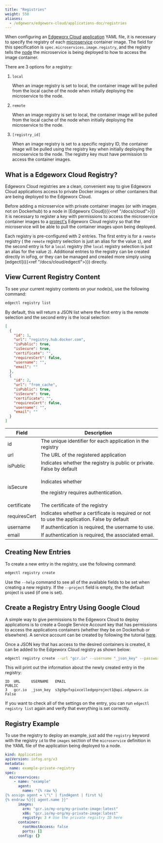 ```yaml
---
title: "Registries"
weight: 550
aliases:
  - /edgeworx/edgeworx-cloud/applications-doc/registries
---
```


When configuring an [Edgeworx Cloud](/docs/guides/start-portal) [application](../more/terminology#application) YAML file, it is necessary to specify the registry of
each [microservice](./microservices.md) container image. The field for this specification
is `spec.microservices.image.registry`, and the registry tells the [node](../cloud/adding-nodes/_index.md) the microservice is being
deployed to how to access the image container.

There are 3 options for a registry:

1. `local`

   When an image registry is set to local, the container image will be pulled from the local cache
   of the node when initially deploying the microservice to the node.

2. `remote`

   When an image registry is set to local, the container image will be pulled from the local cache
   of the node when initially deploying the microservice to the node.

3. `[registry_id]`

   When an image registry is set to a specific registry ID, the container image will be pulled using
   the registry key when initially deploying the microservice to the node. The registry key must
   have permission to access the container images.

## What is a Edgeworx Cloud Registry?

Edgeworx Cloud registries are a clean, convenient way to give Edgeworx Cloud applications access to
private Docker images or other containers that are being deployed to the Edgeworx Cloud.

Before adding a microservice with private container images (or with images not on Dockerhub) to a
node in [Edgeworx Cloud]({{<ref "/docs/cloud">}}) it is necessary to register a key with permissions
to access the microservice container images to a [project's](../more/terminology#project) Edgeworx Cloud registry so that the
microservice will be able to pull the container images upon being deployed.

Each registry is pre-configured with 2 entries. The first entry is for a `remote` registry (
the `remote` registry selection is just an alias for the value `1`), and the second entry is for
a `local` registry (the `local` registry selection is just an alias for the value `2`). Additional
entries to the registry can be created directly in ioFog, or they can be managed and created more simply using [edgectl]({{<ref "/docs/cloud/edgectl">}}) directly.

## View Current Registry Content

To see your current registry contents on your node(s), use the following command:

```bash
edgectl registry list
```

By default, this will return a JSON list where the first entry is the remote selection and the
second entry is the local selection:

```json
[
  {
    "id": 1,
    "url": "registry.hub.docker.com",
    "isPublic": true,
    "isSecure": true,
    "certificate": "",
    "requiresCert": false,
    "username": "",
    "email": ""
  },
  {
    "id": 2,
    "url": "from_cache",
    "isPublic": true,
    "isSecure": true,
    "certificate": "",
    "requiresCert": false,
    "username": "",
    "email": ""
  }
]
```

| Field        | Description                                                                                 |
| ------------ | ------------------------------------------------------------------------------------------- |
| id           | The unique identifier for each application in the registry                                  |
| url          | The URL of the registered application                                                       |
| isPublic     | Indicates whether the registry is public or private. False by default                       |
| isSecure     | <p>Indicates whether</p><p> the registry requires authentication.</p>                       |
| certificate  | The certificate of the registry                                                             |
| requiresCert | Indicates whether a certificate is required or not to use the application. False by default |
| username     | If authentication is required, the username to use.                                         |
| email        | If authentication is required, the associated email.                                        |

## Creating New Entries

To create a new entry in the registry, use the following command:

```bash
edgectl registry create
```

Use the `--help` command to see all of the available fields to be set when creating a new registry.
If the `--project` field is empty, the the default project is used (if one is set).

## Create a Registry Entry Using Google Cloud

A simple way to give permissions to the Edgeworx Cloud to deploy applications is to create a Google
Service Account key that has permissions to access the applications containers (whether they be on
Dockerhub or elsewhere). A service account can be created by following the
tutorial [here](https://cloud.google.com/container-registry/docs/advanced-authentication#json-key).

Once a JSON key that has access to the desired containers is created, it can be added to the Edgeworx
Cloud registry as shown below:

```bash
edgectl registry create --url "gcr.io" --username "_json_key" --password "$(cat /path/to/json_key_file.json)"
```

This will print out the information about the newly created entry in the registry:

```text
ID  URL     USERNAME   EMAIL                                        PUBLIC
3   gcr.io  _json_key  s3g9gxfxpixcelledgeproject1@api.edgeworx.io  False
```

If you want to check all of the settings on the entry, you can run `edgectl registry list` again and
verify that everything is set correctly.

## Registry Example

To use the registry to deploy an example, just add the `registry` keyword with the registry `id` to
the `images` section of the `microservice` definition in the YAML file of the application being
deployed to a node.

```yaml
kind: Application
apiVersion: iofog.org/v3
metadata:
  name: example-private-registry
spec:
  microservices:
    - name: "example"
      agent:
        name: "{% raw %}
{% assign agent = \"\" | findAgent | first %}
{% endraw %}{{ agent.name }}"
      images:
        arm: "gcr.io/my-org/my-private-image:latest"
        x86: "gcr.io/my-org/my-private-image:latest"
        registry: 3 # Use the private registry ID here
      container:
        rootHostAccess: false
        ports: []
      config: {}
```
